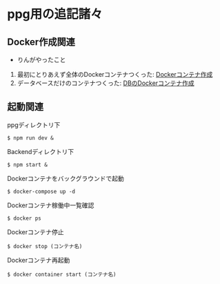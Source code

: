 # ppg用の追記諸々
## Docker作成関連
- りんがやったこと

1. 最初にとりあえず全体のDockerコンテナつくった: [Dockerコンテナ作成](https://github.com/itc-s22025/ppg_postscript/blob/main/aboutFirstMakingDocker.md)
2. データベースだけのコンテナつくった: [DBのDockerコンテナ作成](https://github.com/itc-s22025/ppg_postscript/blob/main/aboutDbContainer.md)

## 起動関連
ppgディレクトリ下
``` terminal 
$ npm run dev &
```
Backendディレクトリ下
``` terminal 
$ npm start &
```
Dockerコンテナをバックグラウンドで起動
``` terminal 
$ docker-compose up -d
```
Dockerコンテナ稼働中一覧確認
``` terminal 
$ docker ps
```
Dockerコンテナ停止
``` terminal 
$ docker stop (コンテナ名)
```
Dockerコンテナ再起動
``` terminal
$ docker container start (コンテナ名)
```
